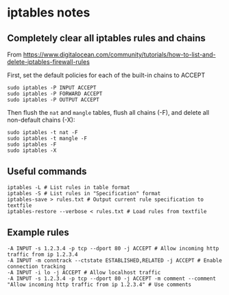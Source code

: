 iptables notes
==============


## Completely clear all iptables rules and chains

From https://www.digitalocean.com/community/tutorials/how-to-list-and-delete-iptables-firewall-rules

First, set the default policies for each of the built-in chains to ACCEPT

    sudo iptables -P INPUT ACCEPT
    sudo iptables -P FORWARD ACCEPT
    sudo iptables -P OUTPUT ACCEPT

Then flush the `nat` and `mangle` tables, flush all chains (-F), and delete all non-default chains (-X):

    sudo iptables -t nat -F
    sudo iptables -t mangle -F
    sudo iptables -F
    sudo iptables -X

## Useful commands

    iptables -L # List rules in table format
    iptables -S # List rules in "Specification" format
    iptables-save > rules.txt # Output current rule specification to textfile
    iptables-restore --verbose < rules.txt # Load rules from textfile

## Example rules

    -A INPUT -s 1.2.3.4 -p tcp --dport 80 -j ACCEPT # Allow incoming http traffic from ip 1.2.3.4
    -A INPUT -m conntrack --ctstate ESTABLISHED,RELATED -j ACCEPT # Enable connection tracking
    -A INPUT -i lo -j ACCEPT # Allow localhost traffic
    -A INPUT -s 1.2.3.4 -p tcp --dport 80 -j ACCEPT -m comment --comment "Allow incoming http traffic from ip 1.2.3.4" # Use comments
